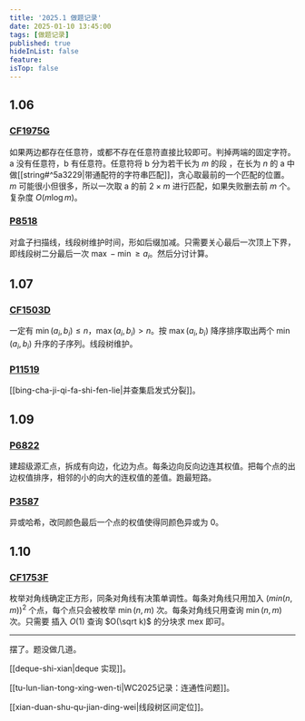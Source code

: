 ```yaml
---
title: '2025.1 做题记录'
date: 2025-01-10 13:45:00
tags: [做题记录]
published: true
hideInList: false
feature: 
isTop: false
---
```

## 1.06

### [CF1975G](https://www.luogu.com.cn/problem/CF1975G)

如果两边都存在任意符，或都不存在任意符直接比较即可。判掉两端的固定字符。a 没有任意符，b 有任意符。任意符将 b 分为若干长为 $m$ 的段 ，在长为 $n$ 的 a 中做[[string#^5a3229|带通配符的字符串匹配]]，贪心取最前的一个匹配的位置。$m$ 可能很小但很多，所以一次取 a 的前 $2\times m$ 进行匹配，如果失败删去前 $m$ 个。复杂度 $O(m\log m)$。

### [P8518](https://www.luogu.com.cn/problem/P8518)

对盒子扫描线，线段树维护时间，形如后缀加减。只需要关心最后一次顶上下界，即线段树二分最后一次 $\max-\min\ge a_i$。然后分讨计算。

## 1.07

### [CF1503D](https://www.luogu.com.cn/problem/CF1503D)

一定有 $\min (a_i,b_i)\le n$，$\max(a_i,b_i)>n$。按 $\max(a_i,b_i)$ 降序排序取出两个 $\min(a_i,b_i)$ 升序的子序列。线段树维护。

### [P11519](https://www.luogu.com.cn/problem/P11519)

[[bing-cha-ji-qi-fa-shi-fen-lie|并查集启发式分裂]]。

## 1.09

### [P6822](https://www.luogu.com.cn/problem/P6822)

建超级源汇点，拆成有向边，化边为点。每条边向反向边连其权值。把每个点的出边权值排序，相邻的小的向大的连权值的差值。跑最短路。

### [P3587](https://www.luogu.com.cn/problem/P3587)

异或哈希，改同颜色最后一个点的权值使得同颜色异或为 $0$。

## 1.10

### [CF1753F](https://www.luogu.com.cn/problem/CF1753F)

枚举对角线确定正方形，同条对角线有决策单调性。每条对角线只用加入 $(min(n,m))^2$ 个点，每个点只会被枚举 $\min(n,m)$ 次。每条对角线只用查询 $\min(n,m)$ 次。只需要 插入 $O(1)$ 查询 $O(\sqrt k)$ 的分块求 mex 即可。

---

摆了。题没做几道。

[[deque-shi-xian|deque 实现]]。

[[tu-lun-lian-tong-xing-wen-ti|WC2025记录：连通性问题]]。

[[xian-duan-shu-qu-jian-ding-wei|线段树区间定位]]。